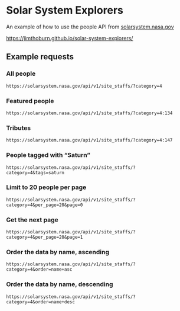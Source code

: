 # Solar System Explorers
An example of how to use the people API from [solarsystem.nasa.gov](https://solarsystem.nasa.gov/people)

https://jimthoburn.github.io/solar-system-explorers/

## Example requests

### All people
```https://solarsystem.nasa.gov/api/v1/site_staffs/?category=4```

### Featured people
```https://solarsystem.nasa.gov/api/v1/site_staffs/?category=4:134```

### Tributes
```https://solarsystem.nasa.gov/api/v1/site_staffs/?category=4:147```

### People tagged with “Saturn”
```https://solarsystem.nasa.gov/api/v1/site_staffs/?category=4&tags=saturn```

### Limit to 20 people per page
```https://solarsystem.nasa.gov/api/v1/site_staffs/?category=4&per_page=20&page=0```

### Get the next page
```https://solarsystem.nasa.gov/api/v1/site_staffs/?category=4&per_page=20&page=1```

### Order the data by name, ascending
```https://solarsystem.nasa.gov/api/v1/site_staffs/?category=4&order=name+asc```

### Order the data by name, descending
```https://solarsystem.nasa.gov/api/v1/site_staffs/?category=4&order=name+desc```
